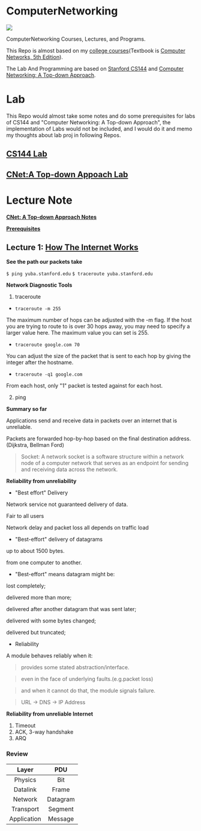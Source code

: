 # ComputerNetworking

![](https://img.shields.io/badge/License-MIT-red.svg)

ComputerNetworking Courses, Lectures, and Programs.

This Repo is almost based on my [college courses](https://github.com/PeterWrighten/OU_Assignment/blob/main/B2/%E6%83%85%E5%A0%B1%E3%83%8D%E3%83%83%E3%83%88%E3%83%AF%E3%83%BC%E3%82%AF%E6%BC%94%E7%BF%92/README.md)(Textbook is [Computer Networks, 5th Edition](https://www.pearson.com/us/higher-education/program/Tanenbaum-Computer-Networks-5th-Edition/PGM270019.html)).

The Lab And Programming are based on [Stanford CS144](https://cs144.github.io/) and [Computer Networking: A Top-down Approach](https://www.ucg.ac.me/skladiste/blog_44233/objava_64433/fajlovi/Computer%20Networking%20_%20A%20Top%20Down%20Approach,%207th,%20converted.pdf).

# Lab

This Repo would almost take some notes and do some prerequisites for labs of CS144 and "Computer Networking: A Top-down Approach", the implementation of Labs would not be included, and I would do it and memo my thoughts about lab proj in following Repos.

## [CS144 Lab](https://github.com/PeterWrighten/CS144_Lab)

## [CNet:A Top-down Appoach Lab](https://github.com/PeterWrighten/CNet_aTop-downapproach_Lab)

# Lecture Note

[**CNet: A Top-down Approach Notes**](https://github.com/PeterWrighten/CNet_aTop-downapproach_Lab/blob/main/NOTE.md)

[**Prerequisites**](https://github.com/PeterWrighten/ComputerNetworking/blob/main/prerequisites/README.md)

## Lecture 1: [How The Internet Works](https://cs144.github.io/handouts/week-1-how-the-internet-works.pdf)

**See the path our packets take**

```$ ping yuba.stanford.edu```
```$ traceroute yuba.stanford.edu```

**Network Diagnostic Tools**

1. traceroute

* ```traceroute -m 255```

The maximum number of hops can be adjusted with the -m flag. If the host you are trying to route to is over 30 hops away, you may need to specify a larger value here. The maximum value you can set is 255.

* ```traceroute google.com 70```

You can adjust the size of the packet that is sent to each hop by giving the integer after the hostname.

* ```traceroute -q1 google.com```

From each host, only "1" packet is tested against for each host.

2. ping

**Summary so far**

Applications send and receive data in packets over an internet that is unreliable.

Packets are forwarded hop-by-hop based on the final destination address.(Dijkstra, Bellman Ford)

>Socket:
A network socket is a software structure within a network node of a computer network that serves as an endpoint for sending and receiving data across the network.

**Reliability from unreliability**

* "Best effort" Delivery

Network service not guaranteed delivery of data.

Fair to all users

Network delay and packet loss all depends on traffic load

* "Best-effort" delivery of datagrams

up to about 1500 bytes.

from one computer to another.

* "Best-effort" means datagram might be:

lost completely;

delivered more than more;

delivered after another datagram that was sent later;

delivered with some bytes changed;

delivered but truncated;

* Reliability

A module behaves reliably when it:

>provides some stated abstraction/interface.

>even in the face of underlying faults.(e.g.packet loss)

>and when it cannot do that, the module signals failure.

> URL -> DNS -> IP Address


**Reliability from unreliable Internet**

1. Timeout
2. ACK, 3-way handshake
3. ARQ

### Review

|Layer|PDU|
|:--:|:--:|
|Physics | Bit  |
|Datalink   | Frame  |
|Network   | Datagram  |
|Transport  | Segment  |
|Application   | Message  |
